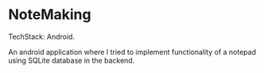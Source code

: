 # NoteMaking
TechStack: Android.

An android application where I tried to implement functionality of a notepad using SQLite database in the backend.


